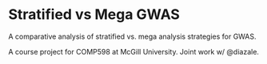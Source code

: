 # Stratified vs Mega GWAS
A comparative analysis of stratified vs. mega analysis strategies for GWAS.

A course project for COMP598 at McGill University. Joint work w/ @diazale.
